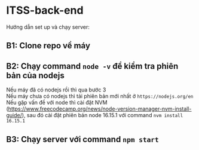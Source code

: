 # ITSS-back-end

Hướng dẫn set up và chạy server:

## B1: Clone repo về máy
## B2: Chạy command `node -v` để kiểm tra phiên bản của nodejs  
Nếu máy đã có nodejs rồi thì qua bước 3 <br />
Nếu máy chưa có nodejs thì tải phiên bản mới nhất ở `https://nodejs.org/en` <br />
Nếu gặp vấn đề với node thì cài đặt NVM (https://www.freecodecamp.org/news/node-version-manager-nvm-install-guide/), sau đó cài đặt phiên bản node 16.15.1 với command `nvm install 16.15.1`
## B3: Chạy server với command `npm start`
